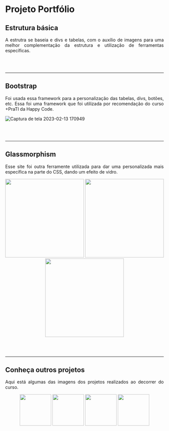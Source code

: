 # Projeto Portfólio

## Estrutura básica

<p align= "justify">A estrutra se baseia e divs e tabelas, com o auxílio de imagens para uma melhor complementação da estrutura e utilização de ferramentas específicas.</p>

<br><br>

<hr>

## Bootstrap

<p align= "justify">Foi usada essa framework para a personalização das tabelas, divs, botões, etc. Essa foi uma framework que foi utilizada por recomendação do curso +PraTI da Happy Code.</p>

![Captura de tela 2023-02-13 170949](https://user-images.githubusercontent.com/118773074/218564631-b63c7259-6f14-47c1-ad3d-131e0607ec3c.png)

<br><br>

<hr>

## Glassmorphism

<p align= "justify">Esse site foi outra ferramente utilizada para dar uma personalizada mais específica na parte do CSS, dando um efeito de vidro.</p>

<p float="left" align= "center">
  <img height="250" src="https://user-images.githubusercontent.com/118773074/218563918-b0b15b59-f5f5-4b05-8a0c-e7309192ad2e.png">
  <img height="250" src="file:///C:/Users/aNdR%C3%89/OneDrive/%C3%81rea%20de%20Trabalho/Aula%2017/portfolio/thumbnail/git.png">
  <img height="250" src="https://user-images.githubusercontent.com/118773074/218887501-1920a2a6-a673-4498-899b-3509bbe64c15.png">
</p>

<br><br>

<hr>

## Conheça outros projetos

<p align= "justify"> Aqui está algumas das imagens dos projetos realizados ao decorrer do curso.</p>

<p float="left" align= "center">
  <img height="100" src="file:///C:/Users/aNdR%C3%89/OneDrive/%C3%81rea%20de%20Trabalho/Aula%2017/portfolio/thumbnail/cartao.png">
  <img height="100" src="https://user-images.githubusercontent.com/118773074/218564865-1cd1163b-e306-4959-8594-d52f2293d9b1.png">
  <img height="100" src="file:///C:/Users/aNdR%C3%89/OneDrive/%C3%81rea%20de%20Trabalho/Aula%2017/portfolio/thumbnail/locadora.png">
  <img height="100" src="https://user-images.githubusercontent.com/118773074/218564891-9dc6c704-f85f-4342-8e45-e69a9ba9f9db.png">
</p>
</p>
<p align="center">
<a align="center" href="https://github.com/andree-html" target="_blank">
